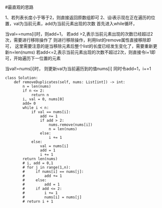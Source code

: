 #最直观的思路

1、若列表长度小于等于2，则直接返回原数组即可
2、设i表示现在正在遍历的位置，val为当前元素，add为当前元素出现的次数
首先进入while循环，

当val==nums[i]时，则add+1，
若add >2,表示当前元素出现的次数已经超过2次，需要进行移除操作了
则进行移除操作，利用list的remove属性直接移除即可，
这里需要注意的是当移除元素后整个list的长度已经发生变化了，需要重新更新n=len(nums)
若add<=2,表示当前元素出现的次数不超过2次，则直接令i+1即可，开始遍历下一位置的元素


当val!=nums[i]时，
则更新val为当前遍历到的值nums[i]
同时令add=1，i+=1



```shell
class Solution:
    def removeDuplicates(self, nums: List[int]) -> int:
        n = len(nums)
        if n <= 2:
            return n
        i, val = 0, nums[0]
        add= 0
        while i < n:
            if val == nums[i]:
                add += 1
                if add > 2:
                    nums.remove(nums[i])
                    n = len(nums)
                else:
                    i += 1
            else:
                val = nums[i]
                add = 1
                i += 1
        return len(nums)
        # i, add = 0,1
        # for j in range(1,n):
        #     if nums[i] == nums[j]:
        #         add += 1
        #     else:
        #         add = 1
        #     if add <= 2:
        #         i += 1
        #         nums[i] = nums[j]
        # return i + 1
        

```
